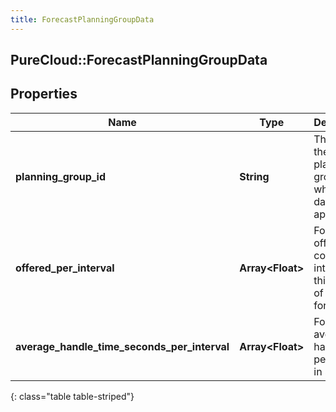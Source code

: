 ```yaml
---
title: ForecastPlanningGroupData
---
```

## PureCloud::ForecastPlanningGroupData

## Properties

|Name | Type | Description | Notes|
|------------ | ------------- | ------------- | -------------|
| **planning_group_id** | **String** | The id of the planning group to which this data applies | [optional] |
| **offered_per_interval** | **Array&lt;Float&gt;** | Forecast offered counts per interval for this week of the forecast | [optional] |
| **average_handle_time_seconds_per_interval** | **Array&lt;Float&gt;** | Forecast average handle time per interval in seconds | [optional] |
{: class="table table-striped"}


